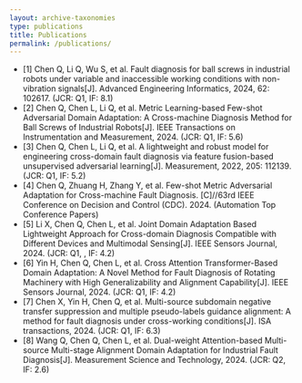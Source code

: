 ```yaml
---
layout: archive-taxonomies
type: publications
title: Publications
permalink: /publications/
---
```


- [1]	Chen Q, Li Q, Wu S, et al. Fault diagnosis for ball screws in industrial robots under variable and inaccessible working conditions with non-vibration signals[J]. Advanced Engineering Informatics, 2024, 62: 102617. (JCR: Q1, IF: 8.1)
- [2]	 Chen Q, Chen L, Li Q, et al. Metric Learning-based Few-shot Adversarial Domain Adaptation: A Cross-machine Diagnosis Method for Ball Screws of Industrial Robots[J]. IEEE Transactions on Instrumentation and Measurement, 2024. (JCR: Q1, IF: 5.6)
- [3]	Chen Q, Chen L, Li Q, et al. A lightweight and robust model for engineering cross-domain fault diagnosis via feature fusion-based unsupervised adversarial learning[J]. Measurement, 2022, 205: 112139. (JCR: Q1, IF: 5.2)
- [4]	 Chen Q, Zhuang H, Zhang Y, et al. Few-shot Metric Adversarial Adaptation for Cross-machine Fault Diagnosis. [C]//63rd IEEE Conference on Decision and Control (CDC). 2024. (Automation Top Conference Papers)
- [5]	Li X, Chen Q, Chen L, et al. Joint Domain Adaptation Based Lightweight Approach for Cross-domain Diagnosis Compatible with Different Devices and Multimodal Sensing[J]. IEEE Sensors Journal, 2024. (JCR: Q1, , IF: 4.2)
- [6]	Yin H, Chen Q, Chen L, et al. Cross Attention Transformer-Based Domain Adaptation: A Novel Method for Fault Diagnosis of Rotating Machinery with High Generalizability and Alignment Capability[J]. IEEE Sensors Journal, 2024. (JCR: Q1, IF: 4.2)
- [7]	Chen X, Yin H, Chen Q, et al. Multi-source subdomain negative transfer suppression and multiple pseudo-labels guidance alignment: A method for fault diagnosis under cross-working conditions[J]. ISA transactions, 2024. (JCR: Q1, IF: 6.3)
- [8]	Wang Q, Chen Q, Chen L, et al. Dual-weight Attention-based Multi-source Multi-stage Alignment Domain Adaptation for Industrial Fault Diagnosis[J]. Measurement Science and Technology, 2024. (JCR: Q2, IF: 2.6)



